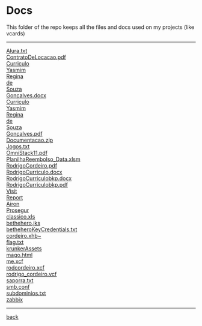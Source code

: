 # Docs
This folder of the repo keeps all the files and docs used on my projects (like vcards)

---------------------------
[Alura.txt](Alura.txt)<br>
[ContratoDeLocacao.pdf](ContratoDeLocacao.pdf)<br>
[Curriculo](Curriculo)<br>
[Yasmim](Yasmim)<br>
[Regina](Regina)<br>
[de](de)<br>
[Souza](Souza)<br>
[Gonçalves.docx](Gonçalves.docx)<br>
[Curriculo](Curriculo)<br>
[Yasmim](Yasmim)<br>
[Regina](Regina)<br>
[de](de)<br>
[Souza](Souza)<br>
[Gonçalves.pdf](Gonçalves.pdf)<br>
[Documentacao.zip](Documentacao.zip)<br>
[Jogos.txt](Jogos.txt)<br>
[OmniStack11.pdf](OmniStack11.pdf)<br>
[PlanilhaReembolso_Data.xlsm](PlanilhaReembolso_Data.xlsm)<br>
[RodrigoCordeiro.pdf](RodrigoCordeiro.pdf)<br>
[RodrigoCurriculo.docx](RodrigoCurriculo.docx)<br>
[RodrigoCurriculobkp.docx](RodrigoCurriculobkp.docx)<br>
[RodrigoCurriculobkp.pdf](RodrigoCurriculobkp.pdf)<br>
[Visit](Visit)<br>
[Report](Report)<br>
[Airon](Airon)<br>
[Prosegur](Prosegur)<br>
[classico.xls](classico.xls)<br>
[bethehero.jks](bethehero.jks)<br>
[betheheroKeyCredentials.txt](betheheroKeyCredentials.txt)<br>
[cordeiro.xhb~](cordeiro.xhb~)<br>
[flag.txt](flag.txt)<br>
[krunkerAssets](krunkerAssets)<br>
[mago.html](mago.html)<br>
[me.xcf](me.xcf)<br>
[rodcordeiro.xcf](rodcordeiro.xcf)<br>
[rodrigo_cordeiro.vcf](rodrigo_cordeiro.vcf)<br>
[saporra.txt](saporra.txt)<br>
[smb.conf](smb.conf)<br>
[subdominios.txt](subdominios.txt)<br>
[zabbix](zabbix)<br>

---------------------------

[back](../)
